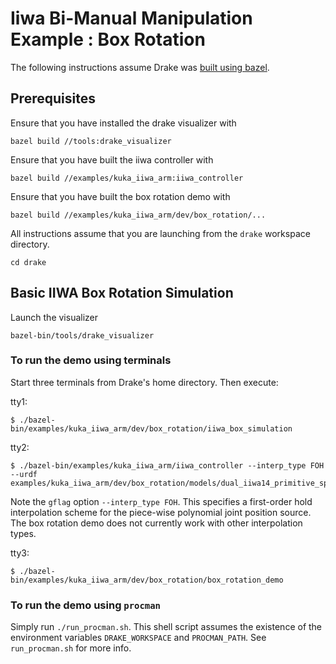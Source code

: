 Iiwa Bi-Manual Manipulation Example : Box Rotation
==================================================

The following instructions assume Drake was
[built using bazel](http://drake.mit.edu/bazel.html?highlight=bazel).

Prerequisites
-------------

Ensure that you have installed the drake visualizer with
```
bazel build //tools:drake_visualizer
```

Ensure that you have built the iiwa controller with
```
bazel build //examples/kuka_iiwa_arm:iiwa_controller
```

Ensure that you have built the box rotation demo with
```
bazel build //examples/kuka_iiwa_arm/dev/box_rotation/...
```

All instructions assume that you are launching from the `drake`
workspace directory.
```
cd drake
```

Basic IIWA Box Rotation Simulation
----------------------------------

Launch the visualizer
```
bazel-bin/tools/drake_visualizer
```

### To run the demo using terminals
Start three terminals from Drake's home directory. Then
execute:

tty1:

```
$ ./bazel-bin/examples/kuka_iiwa_arm/dev/box_rotation/iiwa_box_simulation
```

tty2:
```
$ ./bazel-bin/examples/kuka_iiwa_arm/iiwa_controller --interp_type FOH --urdf examples/kuka_iiwa_arm/dev/box_rotation/models/dual_iiwa14_primitive_sphere_visual_collision.urdf 
```
Note the ```gflag``` option ```--interp_type FOH```. This specifies a first-order hold
interpolation scheme for the piece-wise polynomial joint position source. The
box rotation demo does not currently work with other interpolation types.

tty3:
```
$ ./bazel-bin/examples/kuka_iiwa_arm/dev/box_rotation/box_rotation_demo
```

### To run the demo using `procman` 
Simply run `./run_procman.sh`. This shell script assumes the existence of
the environment variables `DRAKE_WORKSPACE` and `PROCMAN_PATH`.
See `run_procman.sh` for more info.

